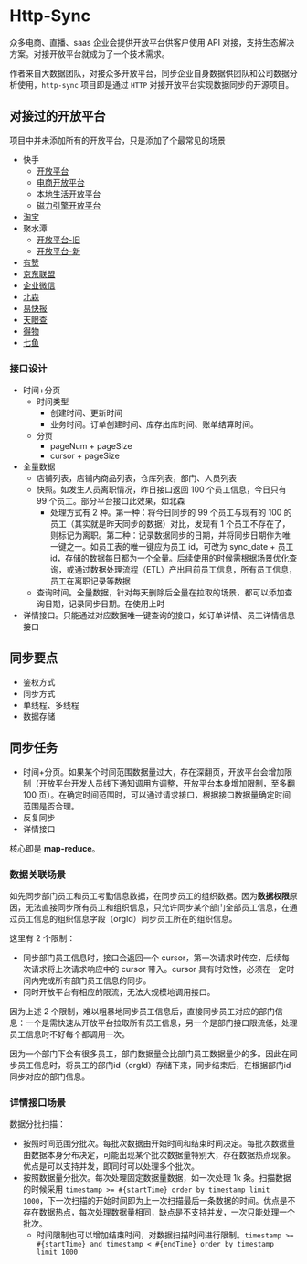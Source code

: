 # Http-Sync

众多电商、直播、saas 企业会提供开放平台供客户使用 API 对接，支持生态解决方案。对接开放平台就成为了一个技术需求。

作者来自大数据团队，对接众多开放平台，同步企业自身数据供团队和公司数据分析使用，`http-sync` 项目即是通过 `HTTP` 对接开放平台实现数据同步的开源项目。

## 对接过的开放平台

项目中并未添加所有的开放平台，只是添加了个最常见的场景

* 快手
  * [开放平台](https://open.kuaishou.com/platform/openApi?menu=5)
  * [电商开放平台](https://open.kwaixiaodian.com/docs/dev?pageSign=a068e6b0409a9ee55f5b6f5760ff9d391614263559910)
  * [本地生活开放平台](https://open.kwailocallife.com/)
  * [磁力引擎开放平台](https://developers.e.kuaishou.com/welcome)
* [淘宝](https://open.taobao.com/)
* 聚水潭
  * [开放平台-旧](https://open.jushuitan.com/document.html)
  * [开放平台-新](https://openweb.jushuitan.com/index)
* [有赞](https://doc.youzanyun.com/home)
* [京东联盟](https://union.jd.com/openplatform)
* [企业微信](https://developer.work.weixin.qq.com/)
* [北森](https://open.italent.cn/#/open-document?menu=develop-guide)
* [易快报](https://docs.ekuaibao.com/)
* [天眼查](https://open.tianyancha.com/)
* [得物](https://open.dewu.com/)
* [七鱼](https://qiyukf.com/docs/)

### 接口设计

* 时间+分页
  * 时间类型
    * 创建时间、更新时间
    * 业务时间。订单创建时间、库存出库时间、账单结算时间。
  * 分页
    * pageNum + pageSize
    * cursor + pageSize
* 全量数据
  * 店铺列表，店铺内商品列表，仓库列表，部门、人员列表
  * 快照。如发生人员离职情况，昨日接口返回 100 个员工信息，今日只有 99 个员工。部分平台接口此效果，如北森
    * 处理方式有 2 种。第一种：将今日同步的 99 个员工与现有的 100 的员工（其实就是昨天同步的数据）对比，发现有 1 个员工不存在了，则标记为离职。第二种：记录数据同步的日期，并将同步日期作为唯一键之一。如员工表的唯一键应为员工 id，可改为 sync_date + 员工id，存储的数据每日都为一个全量。后续使用的时候需根据场景优化查询，或通过数据处理流程（ETL）产出目前员工信息，所有员工信息，员工在离职记录等数据
  * 查询时间。全量数据，针对每天删除后全量在拉取的场景，都可以添加查询日期，记录同步日期。在使用上时
* 详情接口。只能通过对应数据唯一键查询的接口，如订单详情、员工详情信息接口

## 同步要点

* 鉴权方式
* 同步方式
* 单线程、多线程
* 数据存储

## 同步任务

* 时间+分页。如果某个时间范围数据量过大，存在深翻页，开放平台会增加限制（开放平台开发人员线下通知调用方调整，开放平台本身增加限制，至多翻 100 页）。在确定时间范围时，可以通过请求接口，根据接口数据量确定时间范围是否合理。
* 反复同步
* 详情接口

核心即是 **map-reduce**。

### 数据关联场景

如先同步部门员工和员工考勤信息数据，在同步员工的组织数据。因为**数据权限**原因，无法直接同步所有员工和组织信息，只允许同步某个部门全部员工信息，在通过员工信息的组织信息字段（orgId）同步员工所在的组织信息。

这里有 2 个限制：

* 同步部门员工信息时，接口会返回一个 cursor，第一次请求时传空，后续每次请求将上次请求响应中的 cursor 带入。cursor 具有时效性，必须在一定时间内完成所有部门员工信息的同步。
* 同时开放平台有相应的限流，无法大规模地调用接口。

因为上述 2 个限制，难以粗暴地同步员工信息后，直接同步员工对应的部门信息：一个是需快速从开放平台拉取所有员工信息，另一个是部门接口限流低，处理员工信息时不好每个都调用一次。

因为一个部门下会有很多员工，部门数据量会比部门员工数据量少的多。因此在同步员工信息时，将员工的部门id（orgId）存储下来，同步结束后，在根据部门id 同步对应的部门信息。

### 详情接口场景

数据分批扫描：

* 按照时间范围分批次。每批次数据由开始时间和结束时间决定。每批次数据量由数据本身分布决定，可能出现某个批次数据量特别大，存在数据热点现象。优点是可以支持并发，即同时可以处理多个批次。
* 按照数据量分批次。每次处理固定数据量数据，如一次处理 1k 条。扫描数据的时候采用 `timestamp >= #{startTime} order by timestamp limit 1000`，下一次扫描的开始时间即为上一次扫描最后一条数据的时间。优点是不存在数据热点，每次处理数据量相同，缺点是不支持并发，一次只能处理一个批次。
  * 时间限制也可以增加结束时间，对数据扫描时间进行限制。`timestamp >= #{startTime} and timestamp < #{endTime} order by timestamp limit 1000`
